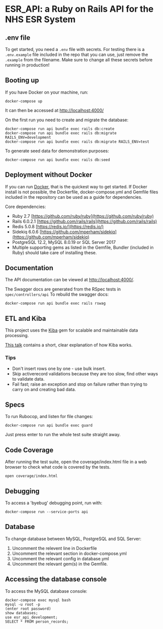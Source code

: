 # ESR_API: a Ruby on Rails API for the NHS ESR System

## .env file

To get started, you need a `.env` file with secrets. For testing there is a `.env.example` file included in the repo that you can use, just remove the `.example` from the filename. Make sure to change all these secrets before running in production!

## Booting up

If you have Docker on your machine, run:

```
docker-compose up
```

It can then be accessed at [http://localhost:4000/](http://localhost:4000/)

On the first run you need to create and migrate the database:

```
docker-compose run api bundle exec rails db:create
docker-compose run api bundle exec rails db:migrate RAILS_ENV=development
docker-compose run api bundle exec rails db:migrate RAILS_ENV=test
```

To generate seed data for demonstration purposes:

```
docker-compose run api bundle exec rails db:seed
```

## Deployment without Docker

If you can run [Docker](https://en.wikipedia.org/wiki/Docker_(software)), that is the quickest way to get started. If Docker install is not possible, the Dockerfile, docker-compose.yml and Gemfile files included in the repository can be used as a guide for dependencies.

Core dependencies:

- Ruby 2.7 [https://github.com/ruby/ruby](https://github.com/ruby/ruby)
- Rails 6.0.2.1 [https://github.com/rails/rails](https://github.com/rails/rails)
- Redis 5.0.8 [https://redis.io/](https://redis.io/)
- Sidekiq 6.0.6 [https://github.com/mperham/sidekiq](https://github.com/mperham/sidekiq)
- PostgreSQL 12.2, MySQL 8.0.19 or SQL Server 2017
- Multiple supporting gems as listed in the Gemfile, Bundler (included in Ruby) should take care of installing these.

## Documentation

The API documentation can be viewed at [http://localhost:4000/](http://localhost:4000/).

The Swagger docs are generated from the RSpec tests in `spec/controllers/api` To rebuild the swagger docs:

```
docker-compose run api bundle exec rails rswag
```

## ETL and Kiba

This project uses the [Kiba](https://github.com/thbar/kiba) gem for scalable and maintainable data processing.

[This talk](https://www.youtube.com/watch?v=fxVtbog7pIQ) contains a short, clear explanation of how Kiba works.

### Tips
- Don't insert rows one by one - use bulk insert.
- Skip activerecord validations because they are too slow, find other ways to validate data.
- Fail fast; raise an exception and stop on failure rather than trying to carry on and creating bad data.

## Specs

To run Rubocop, and listen for file changes:

```
docker-compose run api bundle exec guard
```

Just press enter to run the whole test suite straight away.

## Code Coverage

After running the test suite, open the coverage/index.html file in a web browser to check what code is covered by the tests.

```
open coverage/index.html
```

## Debugging

To access a 'byebug' debugging point, run with:

```
docker-compose run --service-ports api
```

## Database

To change database between MySQL, PostgreSQL and SQL Server:

1) Uncomment the relevent line in Dockerfile
2) Uncomment the relevant section in docker-compose.yml
3) Uncomment the relevant config in database.yml
4) Uncomment the relevant gem(s) in the Gemfile.

## Accessing the database console

To access the MySQL database console:

```
docker-compose exec mysql bash
mysql -u root -p
(enter root password)
show databases;
use esr_api_development;
SELECT * FROM person_records;
```
